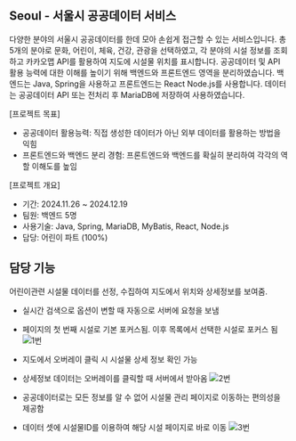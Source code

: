 ## Seoul - 서울시 공공데이터 서비스

다양한 분야의 서울시 공공데이터를 한데 모아 손쉽게 접근할 수 있는 서비스입니다. 총 5개의 분야로 문화, 어린이, 체육, 건강, 관광을 선택하였고, 각 분야의 시설 정보를 조회하고 카카오맵 API를 활용하여 지도에 시설물 위치를 표시합니다. 공공데이터 및 API 활용 능력에 대한 이해를 높이기 위해 백엔드와 프론트엔드 영역을 분리하였습니다. 백엔드는 Java, Spring을 사용하고 프론트엔드는 React Node.js를 사용합니다. 데이터는 공공데이터 API 또는 전처리 후 MariaDB에 저장하여 사용하였습니다.

[프로젝트 목표]
* 공공데이터 활용능력: 직접 생성한 데이터가 아닌 외부 데이터를 활용하는 방법을 익힘
* 프론트엔드와 백엔드 분리 경험: 프론트엔드와 백엔드를 확실히 분리하여 각각의 역할 이해도를 높임

[프로젝트 개요]
* 기간: 2024.11.26 ~ 2024.12.19
* 팀원: 백엔드 5명
* 사용기술: Java, Spring, MariaDB, MyBatis, React, Node.js
* 담당: 어린이 파트 (100%)

## 담당 기능
어린이관련 시설물 데이터를 선정, 수집하여 지도에서 위치와 상세정보를 보여줌.


* 실시간 검색으로 옵션이 변할 때 자동으로 서버에 요청을 보냄
* 페이지의 첫 번째 시설로 기본 포커스됨. 이후 목록에서 선택한 시설로 포커스 됨
![1번](https://github.com/hankookin123/Seoul/blob/main/img01.gif)


* 지도에서 오버레이 클릭 시 시설물 상세 정보 확인 가능
* 상세정보 데이터는 오버레이를 클릭할 때 서버에서 받아옴
![2번](https://github.com/hankookin123/Seoul/blob/main/img02.gif)


* 공공데이터로는 모든 정보를 알 수 없어 시설물 관리 페이지로 이동하는 편의성을 제공함
* 데이터 셋에 시설물ID를 이용하여 해당 시설 페이지로 바로 이동
![3번](https://github.com/hankookin123/Seoul/blob/main/img03.gif)
